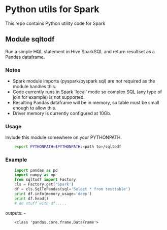 # Python utils for Spark

This repo contains Python utility code for Spark 

## Module  **sqltodf**
Run a simple HQL statement in Hive SparkSQL and return resultset as a Pandas dataframe.

### Notes
 - Spark module imports (pyspark/pyspark sql) are not required as the module handles this.
 - Code currently runs in Spark 'local' mode so complex SQL (any type of join for example) is not supported.
 - Resulting Pandas dataframe will be in memory, so table must be small enough to allow this.
 - Driver memory is currently configured at 10Gb.

### Usage
Invlude this module somewhere on your PYTHONPATH.
```bash
    export PYTHONPATH=$PYTHONPATH:<path to>/sqltodf
```

### Example
```python
    import pandas as pd
    import numpy as np
    from sqltodf import Factory
    cls = Factory.get('Spark')
    df = cls.SqlToPandas(sql='Select * from testtable')
    print df.info(memory_usage='deep')
    print df.head()
    # do stuff with df.....
```
outputs: -
```
    <class 'pandas.core.frame.DataFrame'>
```


